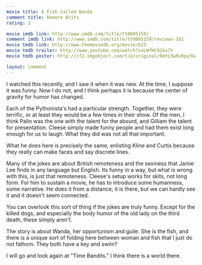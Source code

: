 ```yaml
---
movie title: A Fish Called Wanda
comment title: Remote Brits
rating: 1

movie imdb link: http://www.imdb.com/title/tt0095159/
comment imdb link: http://www.imdb.com/title/tt0095159/reviews-161
movie tmdb link: http://www.themoviedb.org/movie/623
movie tmdb trailer: http://www.youtube.com/watch?v=LWfHCO2Gv7Y
movie tmdb poster: http://cf2.imgobject.com/t/p/original/9mtL3wRvRpy3GexzBJF73l9Rg2S.jpg

layout: comment
---
```


I watched this recently, and I saw it when it was new. At the time, I suppose it was funny. Now I do not, and I think perhaps it is because the center of gravity for humor has changed.

Each of the Pythonista's had a particular strength. Together, they were terrific, or at least they would be a few times in their show. Of the men, I think Palin was the one with the talent for the absurd, and Gilliam the talent for presentation. Cleese simply made funny people and had them exist long enough for us to laugh. What they did was not all that important.

What he does here is precisely the same, enlisting Kline and Curtis because they really can make faces and say discrete lines.

Many of the jokes are about British remoteness and the sexiness that Jamie Lee finds in any language but English. Its funny in a way, but what is wrong with this, is just that remoteness. Cleese's setup works for skits, not long form. For him to sustain a movie, he has to introduce some humanness, some narrative. He does it from a distance; it is there, but we can hardly see it and it doesn't seem connected.

You can overlook this sort of thing if the jokes are truly funny. Except for the killed dogs, and especially the body humor of the old lady on the third death, these simply aren't.

The story is about Wanda, her opportunism and guile. She is the fish, and there is a unique sort of folding here between woman and fish that I just do not fathom. They both have a key and swim?

I will go and look again at "Time Bandits." I think there is a world there.
